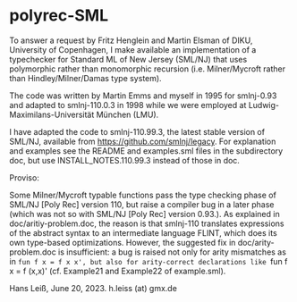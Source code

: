 # polyrec-SML

To answer a request by Fritz Henglein and Martin Elsman of DIKU,
University of Copenhagen, I make available an implementation of a
typechecker for Standard ML of New Jersey (SML/NJ) that uses
polymorphic rather than monomorphic recursion (i.e. Milner/Mycroft
rather than Hindley/Milner/Damas type system).

The code was written by Martin Emms and myself in 1995 for smlnj-0.93
and adapted to smlnj-110.0.3 in 1998 while we were employed at
Ludwig-Maximilans-Universität München (LMU).

I have adapted the code to smlnj-110.99.3, the latest stable version
of SML/NJ, available from https://github.com/smlnj/legacy. For
explanation and examples see the README and examples.sml files in the
subdirectory doc, but use INSTALL_NOTES.110.99.3 instead of those in
doc.

Proviso:

Some Milner/Mycroft typable functions pass the type checking phase of
SML/NJ [Poly Rec] version 110, but raise a compiler bug in a later
phase (which was not so with SML/NJ [Poly Rec] version 0.93.).  As
explained in doc/aritiy-problem.doc, the reason is that smlnj-110
translates expressions of the abstract syntax to an intermediate
language FLINT, which does its own type-based optimizations. However,
the suggested fix in doc/arity-problem.doc is insufficient: a bug is
raised not only for arity mismatches as in `fun f x = f x x', but also
for arity-correct declarations like `fun f x = f (x,x)' (cf. Example21
and Example22 of example.sml).

Hans Leiß, June 20, 2023. h.leiss (at) gmx.de


